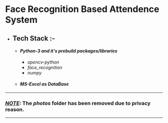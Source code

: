 # Face Recognition Based Attendence System 

- ## Tech Stack :-
    - #### ***Python-3 and it's prebuild packages/libraries***
        - *opencv-python*
        - *face_recognition*
        - *numpy*
    - #### ***MS-Excel as DataBase***
---
### ***<u>NOTE</u>:*** The *photos* folder has been removed due to privacy reason.
---